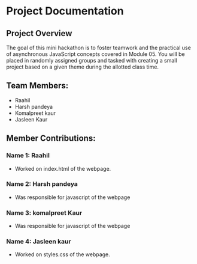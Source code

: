 # Project Documentation

## Project Overview

The goal of this mini hackathon is to foster teamwork and the practical use of asynchronous JavaScript concepts covered in Module 05. You will be placed in randomly assigned groups and tasked with creating a small project based on a given theme during the allotted class time.


## Team Members:

-   Raahil
-   Harsh pandeya
-   Komalpreet kaur 
-   Jasleen Kaur


## Member Contributions:

### Name 1: Raahil

-   Worked on index.html of the webpage.

### Name 2: Harsh pandeya 

-   Was responsible for javascript of the webpage 

### Name 3: komalpreet Kaur

-    Was responsible for javascript of the webpage 

### Name 4: Jasleen kaur 

-   Worked on styles.css of the webpage.